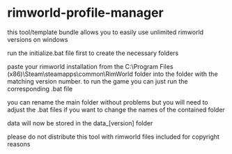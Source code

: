 # rimworld-profile-manager

this tool/template bundle allows you to easily use unlimited rimworld versions on windows

run the initialize.bat file first to create the necessary folders

paste your rimworld installation from the
C:\Program Files (x86)\Steam\steamapps\common\RimWorld
folder into the folder with the matching version number.
to run the game you can just run the corresponding .bat file

you can rename the main folder without problems but you will
need to adjust the .bat files if you want to change the names
of the contained folder

data will now be stored in the data_[version] folder

please do not distribute this tool with rimworld files included for copyright reasons
